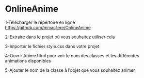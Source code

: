 # OnlineAnime

1-Télécharger le répertoire en ligne https://github.com/mmac1ere/OnlineAnime

2-Extraire dans le projet où vous souhaitez utiliser cela

3-Importer le fichier style.css dans votre projet

4-Ouvrir Anime.html pour voir le nom des classes et les différentes animations disponibles

5-Ajouter le nom de la classe à l’objet que vous souhaitez animer
